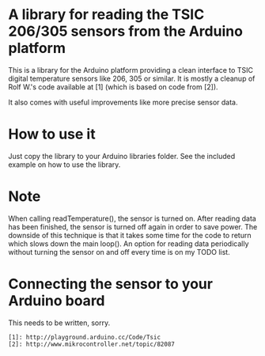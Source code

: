 # A library for reading the TSIC 206/305 sensors from the Arduino platform

This is a library for the Arduino platform providing a clean interface to
TSIC digital temperature sensors like 206, 305 or similar. It is mostly a
cleanup of Rolf W.'s code available at [1] (which is based on code from [2]).

It also comes with useful improvements like more precise sensor data.

# How to use it

Just copy the library to your Arduino libraries folder. See the included
example on how to use the library.

# Note

When calling readTemperature(), the sensor is turned on. After reading data
has been finished, the sensor is turned off again in order to save power.
The downside of this technique is that it takes some time for the code to
return which slows down the main loop(). An option for reading data
periodically without turning the sensor on and off every time is on my TODO
list.

# Connecting the sensor to your Arduino board

This needs to be written, sorry.

    [1]: http://playground.arduino.cc/Code/Tsic
    [2]: http://www.mikrocontroller.net/topic/82087

